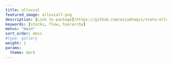 ```yaml
---
title: alluvial
featured_image: alluvial7.png
description: [Link to package](https://github.com/asjadnaqvi/stata-alluvial).
keywords: [stocks, flow, hierarchy]
menus: "main"
sort_order: desc
#type: gallery
weight: 1
params:
  theme: dark
---
```

